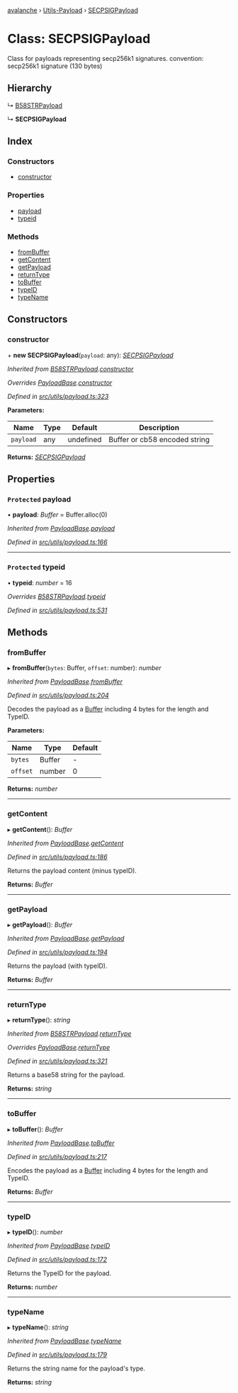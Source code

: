 [avalanche](../README.md) › [Utils-Payload](../modules/utils_payload.md) › [SECPSIGPayload](utils_payload.secpsigpayload.md)

# Class: SECPSIGPayload

Class for payloads representing secp256k1 signatures.
convention: secp256k1 signature (130 bytes)

## Hierarchy

  ↳ [B58STRPayload](utils_payload.b58strpayload.md)

  ↳ **SECPSIGPayload**

## Index

### Constructors

* [constructor](utils_payload.secpsigpayload.md#constructor)

### Properties

* [payload](utils_payload.secpsigpayload.md#protected-payload)
* [typeid](utils_payload.secpsigpayload.md#protected-typeid)

### Methods

* [fromBuffer](utils_payload.secpsigpayload.md#frombuffer)
* [getContent](utils_payload.secpsigpayload.md#getcontent)
* [getPayload](utils_payload.secpsigpayload.md#getpayload)
* [returnType](utils_payload.secpsigpayload.md#returntype)
* [toBuffer](utils_payload.secpsigpayload.md#tobuffer)
* [typeID](utils_payload.secpsigpayload.md#typeid)
* [typeName](utils_payload.secpsigpayload.md#typename)

## Constructors

###  constructor

\+ **new SECPSIGPayload**(`payload`: any): *[SECPSIGPayload](utils_payload.secpsigpayload.md)*

*Inherited from [B58STRPayload](utils_payload.b58strpayload.md).[constructor](utils_payload.b58strpayload.md#constructor)*

*Overrides [PayloadBase](utils_payload.payloadbase.md).[constructor](utils_payload.payloadbase.md#constructor)*

*Defined in [src/utils/payload.ts:323](https://github.com/ava-labs/avalanchejs/blob/f2c4a10/src/utils/payload.ts#L323)*

**Parameters:**

Name | Type | Default | Description |
------ | ------ | ------ | ------ |
`payload` | any | undefined | Buffer or cb58 encoded string  |

**Returns:** *[SECPSIGPayload](utils_payload.secpsigpayload.md)*

## Properties

### `Protected` payload

• **payload**: *Buffer* = Buffer.alloc(0)

*Inherited from [PayloadBase](utils_payload.payloadbase.md).[payload](utils_payload.payloadbase.md#protected-payload)*

*Defined in [src/utils/payload.ts:166](https://github.com/ava-labs/avalanchejs/blob/f2c4a10/src/utils/payload.ts#L166)*

___

### `Protected` typeid

• **typeid**: *number* = 16

*Overrides [B58STRPayload](utils_payload.b58strpayload.md).[typeid](utils_payload.b58strpayload.md#protected-typeid)*

*Defined in [src/utils/payload.ts:531](https://github.com/ava-labs/avalanchejs/blob/f2c4a10/src/utils/payload.ts#L531)*

## Methods

###  fromBuffer

▸ **fromBuffer**(`bytes`: Buffer, `offset`: number): *number*

*Inherited from [PayloadBase](utils_payload.payloadbase.md).[fromBuffer](utils_payload.payloadbase.md#frombuffer)*

*Defined in [src/utils/payload.ts:204](https://github.com/ava-labs/avalanchejs/blob/f2c4a10/src/utils/payload.ts#L204)*

Decodes the payload as a [Buffer](https://github.com/feross/buffer) including 4 bytes for the length and TypeID.

**Parameters:**

Name | Type | Default |
------ | ------ | ------ |
`bytes` | Buffer | - |
`offset` | number | 0 |

**Returns:** *number*

___

###  getContent

▸ **getContent**(): *Buffer*

*Inherited from [PayloadBase](utils_payload.payloadbase.md).[getContent](utils_payload.payloadbase.md#getcontent)*

*Defined in [src/utils/payload.ts:186](https://github.com/ava-labs/avalanchejs/blob/f2c4a10/src/utils/payload.ts#L186)*

Returns the payload content (minus typeID).

**Returns:** *Buffer*

___

###  getPayload

▸ **getPayload**(): *Buffer*

*Inherited from [PayloadBase](utils_payload.payloadbase.md).[getPayload](utils_payload.payloadbase.md#getpayload)*

*Defined in [src/utils/payload.ts:194](https://github.com/ava-labs/avalanchejs/blob/f2c4a10/src/utils/payload.ts#L194)*

Returns the payload (with typeID).

**Returns:** *Buffer*

___

###  returnType

▸ **returnType**(): *string*

*Inherited from [B58STRPayload](utils_payload.b58strpayload.md).[returnType](utils_payload.b58strpayload.md#returntype)*

*Overrides [PayloadBase](utils_payload.payloadbase.md).[returnType](utils_payload.payloadbase.md#abstract-returntype)*

*Defined in [src/utils/payload.ts:321](https://github.com/ava-labs/avalanchejs/blob/f2c4a10/src/utils/payload.ts#L321)*

Returns a base58 string for the payload.

**Returns:** *string*

___

###  toBuffer

▸ **toBuffer**(): *Buffer*

*Inherited from [PayloadBase](utils_payload.payloadbase.md).[toBuffer](utils_payload.payloadbase.md#tobuffer)*

*Defined in [src/utils/payload.ts:217](https://github.com/ava-labs/avalanchejs/blob/f2c4a10/src/utils/payload.ts#L217)*

Encodes the payload as a [Buffer](https://github.com/feross/buffer) including 4 bytes for the length and TypeID.

**Returns:** *Buffer*

___

###  typeID

▸ **typeID**(): *number*

*Inherited from [PayloadBase](utils_payload.payloadbase.md).[typeID](utils_payload.payloadbase.md#typeid)*

*Defined in [src/utils/payload.ts:172](https://github.com/ava-labs/avalanchejs/blob/f2c4a10/src/utils/payload.ts#L172)*

Returns the TypeID for the payload.

**Returns:** *number*

___

###  typeName

▸ **typeName**(): *string*

*Inherited from [PayloadBase](utils_payload.payloadbase.md).[typeName](utils_payload.payloadbase.md#typename)*

*Defined in [src/utils/payload.ts:179](https://github.com/ava-labs/avalanchejs/blob/f2c4a10/src/utils/payload.ts#L179)*

Returns the string name for the payload's type.

**Returns:** *string*
